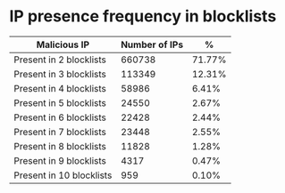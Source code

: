 # IP presence frequency in blocklists
| Malicious IP | Number of IPs | % |
|----|----|----|
| Present in 2 blocklists | 660738 | 71.77% |
| Present in 3 blocklists | 113349 | 12.31% |
| Present in 4 blocklists | 58986 | 6.41% |
| Present in 5 blocklists | 24550 | 2.67% |
| Present in 6 blocklists | 22428 | 2.44% |
| Present in 7 blocklists | 23448 | 2.55% |
| Present in 8 blocklists | 11828 | 1.28% |
| Present in 9 blocklists | 4317 | 0.47% |
| Present in 10 blocklists | 959 | 0.10% |
